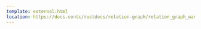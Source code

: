 ```yaml
---
template: external.html
location: https://docs.contc/rustdocs/relation-graph/relation_graph_wasm/index.html
---
```

